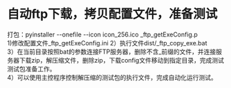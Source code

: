 自动ftp下载，拷贝配置文件，准备测试
====
打包：pyinstaller --onefile --icon icon_256.ico _ftp_getExeConfig.p<br/>
  1)修改配置文件_ftp_getExeConfig.ini
  2）执行文件dist/_ftp_copy_exe.bat<br/>
  3）在当前目录按照bat的参数连接FTP服务器，删除不含_前缀的文件，并连接服务器下载zip，解压缩文件，删除zip，下载config文件移动到指定目录，完成测试测试包准备工作。<br/>
  4）可以使用主控程序控制解压缩的测试包的执行文件，完成自动化运行测试。<br/>
